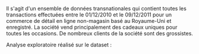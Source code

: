 Il s'agit d'un ensemble de données transnationales qui contient toutes les transactions effectuées entre le 01/12/2010 et le 09/12/2011 pour un commerce de détail en ligne non-magasin basé au Royaume-Uni et enregistré. 
La société vend principalement des cadeaux uniques pour toutes les occasions. De nombreux clients de la société sont des grossistes. 


Analyse exploratoire réalisé sur le dataset :

